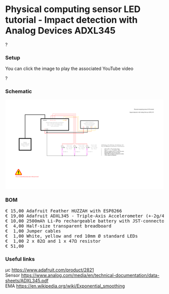 # Physical computing sensor LED tutorial - Impact detection with Analog Devices ADXL345

?

### Setup

You can click the image to play the associated YouTube video

?

### Schematic

![](Assets/3c%20schematic.png)

### BOM

<pre>
€ 15,00 Adafruit Feather HUZZAH with ESP8266
€ 19,00 Adafruit ADXL345 - Triple-Axis Accelerometer (+-2g/4g/8g/16g)
€ 10,00 2500mAh Li-Po rechargeable battery with JST-connector
€  4,00 Half-size transparent breadboard
€  1,00 Jumper cables
€  1,00 White, yellow and red 10mm Ø standard LEDs
€  1,00 2 x 82Ω and 1 x 47Ω resistor
€ 51,00
</pre>  

### Useful links  

μc https://www.adafruit.com/product/2821  
Sensor https://www.analog.com/media/en/technical-documentation/data-sheets/ADXL345.pdf  
EMA https://en.wikipedia.org/wiki/Exponential_smoothing  

